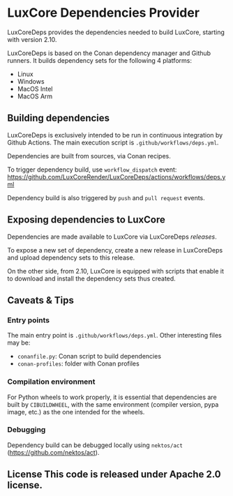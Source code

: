 # LuxCore Dependencies Provider

LuxCoreDeps provides the dependencies needed to build LuxCore, starting with
version 2.10.

LuxCoreDeps is based on the Conan dependency manager and Github runners. It
builds dependency sets for the following 4 platforms:
- Linux
- Windows
- MacOS Intel
- MacOS Arm

## Building dependencies

LuxCoreDeps is exclusively intended to be run in continuous integration by
Github Actions. The main execution script is `.github/workflows/deps.yml`.

Dependencies are built from sources, via Conan recipes.

To trigger dependency build, use `workflow_dispatch` event:
https://github.com/LuxCoreRender/LuxCoreDeps/actions/workflows/deps.yml

Dependency build is also triggered by `push` and `pull request` events.

## Exposing dependencies to LuxCore

Dependencies are made available to LuxCore via LuxCoreDeps _releases_.

To expose a new set of dependency, create a new release in LuxCoreDeps and
upload dependency sets to this release.

On the other side, from 2.10, LuxCore is equipped with scripts that enable it
to download and install the dependency sets thus created.


## Caveats & Tips

### Entry points
The main entry point is `.github/workflows/deps.yml`.
Other interesting files may be:
- `conanfile.py`: Conan script to build dependencies
- `conan-profiles`: folder with Conan profiles

### Compilation environment
For Python wheels to work properly, it is essential that dependencies are built
by `CIBUILDWHEEL`, with the same environment (compiler version, pypa image,
etc.) as the one intended for the wheels.

### Debugging
Dependency build can be debugged locally using `nektos/act`
(https://github.com/nektos/act).

## License This code is released under Apache 2.0 license.
